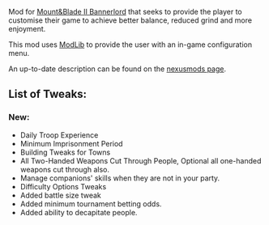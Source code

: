Mod for [Mount&Blade II Bannerlord](https://www.taleworlds.com/en/Games/Bannerlord) that seeks to provide the player to customise their game to achieve better balance, reduced grind and more enjoyment.

This mod uses [ModLib](https://github.com/mipen/ModLib) to provide the user with an in-game configuration menu. 

An up-to-date description can be found on the [nexusmods page](https://www.nexusmods.com/mountandblade2bannerlord/mods/49).

## **List of Tweaks:**

### New:
* Daily Troop Experience
* Minimum Imprisonment Period
* Building Tweaks for Towns
* All Two-Handed Weapons Cut Through People, Optional all one-handed weapons cut through also.
* Manage companions' skills when they are not in your party.
* Difficulty Options Tweaks
* Added battle size tweak
* Added minimum tournament betting odds.
* Added ability to decapitate people.

